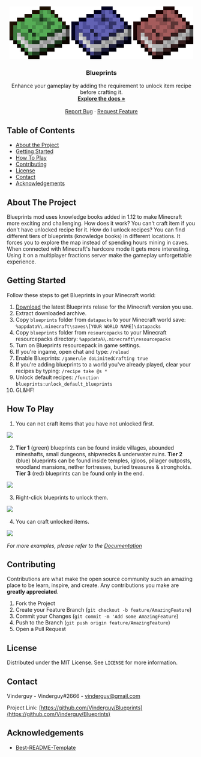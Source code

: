 <!-- PROJECT LOGO -->
<br />
<p align="center">
  <a href="https://github.com/Vinderguy/Blueprints">
    <img src="resources/logo.png" alt="Logo" width="490" height="140">
  </a>

  <h3 align="center">Blueprints</h3>

  <p align="center">
    Enhance your gameplay by adding the requirement to unlock item recipe before crafting it.
    <br />
    <a href="https://github.com/Vinderguy/Blueprints/wiki"><strong>Explore the docs »</strong></a>
    <br />
    <br />
    <a href="https://github.com/Vinderguy/Blueprints/issues">Report Bug</a>
    ·
    <a href="https://github.com/Vinderguy/Blueprints/issues">Request Feature</a>
  </p>
</p>



<!-- TABLE OF CONTENTS -->
## Table of Contents

* [About the Project](#about-the-project)
* [Getting Started](#getting-started)
* [How To Play](#how-to-play)
* [Contributing](#contributing)
* [License](#license)
* [Contact](#contact)
* [Acknowledgements](#acknowledgements)



<!-- ABOUT THE PROJECT -->
## About The Project

Blueprints mod uses knowledge books added in 1.12 to make Minecraft more exciting and challenging. How does it work? You can't craft item if you don't have unlocked recipe for it. How do I unlock recipes? You can find different tiers of blueprints (knowledge books) in different locations. It forces you to explore the map instead of spending hours mining in caves. When connected with Minecraft's hardcore mode it gets more interesting. Using it on a multiplayer fractions server make the gameplay 
unforgettable experience.



<!-- GETTING STARTED -->
## Getting Started

Follow these steps to get Blueprints in your Minecraft world:

1. [Download](#TODO) the latest Blueprints relase for the Minecraft version you use.
2. Extract downloaded archive.
3. Copy `blueprints` folder from `datapacks` to your Minecraft world save:
`
%appdata%\.minecraft\saves\[YOUR WORLD NAME]\datapacks
`
4. Copy `blueprints` folder from `resourcepacks` to your Minecraft resourcepacks directory:
`
%appdata%\.minecraft\resourcepacks
`
5. Turn on Blueprints resourcepack in game settings.
6. If you're ingame, open chat and type:
`/reload`
7. Enable Blueprints:
`/gamerule doLimitedCrafting true`
8. If you're adding blueprints to a world you've already played, clear your recipes by typing:
`/recipe take @s *`
9. Unlock default recipes:
`/function blueprints:unlock_default_blueprints`
10. GL&HF!



<!-- HOW TO PLAY -->
## How To Play

1. You can not craft items that you have not unlocked first.

![](https://github.com/Vinderguy/Blueprints/blob/master/resources/screenshots/sample_step1.png)


2. **Tier 1** (green) blueprints can be found inside villages, abounded mineshafts, small dungeons, shipwrecks & underwater ruins. **Tier 2** (blue) blueprints can be found inside temples, igloos, pillager outposts, woodland mansions, nether fortresses, buried treasures & strongholds. **Tier 3** (red) blueprints can be found only in the end.

![](https://github.com/Vinderguy/Blueprints/blob/master/resources/screenshots/sample_step2.png)


3. Right-click blueprints to unlock them.

![](https://github.com/Vinderguy/Blueprints/blob/master/resources/screenshots/sample_step3.png)


4. You can craft unlocked items.

![](https://github.com/Vinderguy/Blueprints/blob/master/resources/screenshots/sample_step4.png)

_For more examples, please refer to the [Documentation](https://github.com/Vinderguy/Blueprints/wiki)_



<!-- CONTRIBUTING -->
## Contributing

Contributions are what make the open source community such an amazing place to be learn, inspire, and create. Any contributions you make are **greatly appreciated**.

1. Fork the Project
2. Create your Feature Branch (`git checkout -b feature/AmazingFeature`)
3. Commit your Changes (`git commit -m 'Add some AmazingFeature`)
4. Push to the Branch (`git push origin feature/AmazingFeature`)
5. Open a Pull Request



<!-- LICENSE -->
## License

Distributed under the MIT License. See `LICENSE` for more information.



<!-- CONTACT -->
## Contact

Vinderguy - Vinderguy#2666 - vinderguy@gmail.com

Project Link: [https://github.com/Vinderguy/Blueprints](https://github.com/Vinderguy/Blueprints)



<!-- ACKNOWLEDGEMENTS -->
## Acknowledgements

* [Best-README-Template](https://github.com/othneildrew/Best-README-Template)
